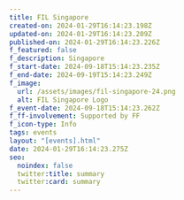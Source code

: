 ```yaml
---
title: FIL Singapore
created-on: 2024-01-29T16:14:23.198Z
updated-on: 2024-01-29T16:14:23.209Z
published-on: 2024-01-29T16:14:23.226Z
f_featured: false
f_description: Singapore
f_start-date: 2024-09-18T15:14:23.235Z
f_end-date: 2024-09-19T15:14:23.249Z
f_image:
  url: /assets/images/fil-singapore-24.png
  alt: FIL Singapore Logo
f_event-date: 2024-09-18T15:14:23.262Z
f_ff-involvement: Supported by FF
f_icon-type: Info
tags: events
layout: "[events].html"
date: 2024-01-29T16:14:23.275Z
seo:
  noindex: false
  twitter:title: summary
  twitter:card: summary
---
```


